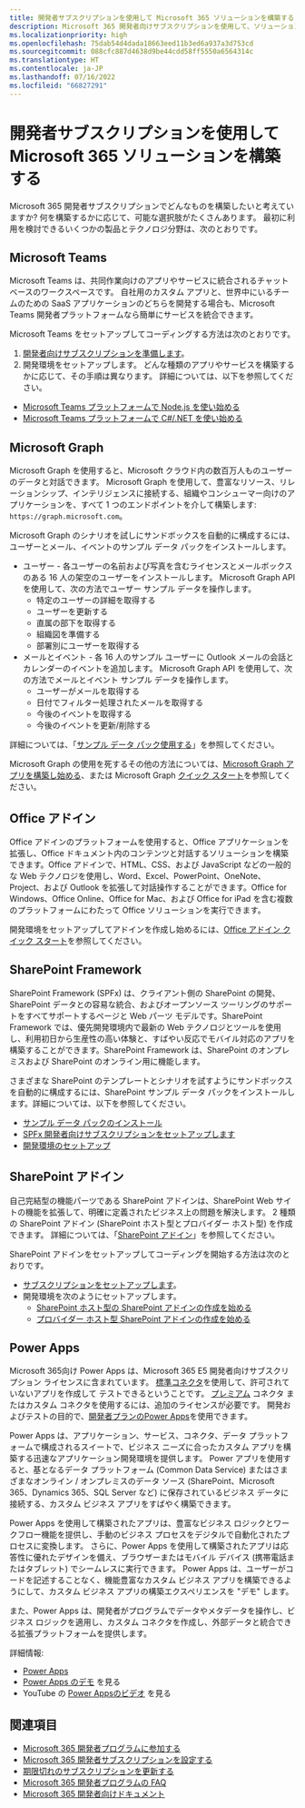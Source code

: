 ```yaml
---
title: 開発者サブスクリプションを使用して Microsoft 365 ソリューションを構築する
description: Microsoft 365 開発者向けサブスクリプションを使用して、ソリューションを構築します。
ms.localizationpriority: high
ms.openlocfilehash: 75dab54d4dada18663eed11b3ed6a937a3d753cd
ms.sourcegitcommit: 088cfc887d4638d9be44cdd58ff5550a6564314c
ms.translationtype: HT
ms.contentlocale: ja-JP
ms.lasthandoff: 07/16/2022
ms.locfileid: "66827291"
---
```

# <a name="use-your-developer-subscription-to-build-microsoft-365-solutions"></a>開発者サブスクリプションを使用して Microsoft 365 ソリューションを構築する

Microsoft 365 開発者サブスクリプションでどんなものを構築したいと考えていますか? 何を構築するかに応じて、可能な選択肢がたくさんあります。 最初に利用を検討できるいくつかの製品とテクノロジ分野は、次のとおりです。

## <a name="microsoft-teams"></a>Microsoft Teams

Microsoft Teams は、共同作業向けのアプリやサービスに統合されるチャット ベースのワークスペースです。 自社用のカスタム アプリと、世界中にいるチームのための SaaS アプリケーションのどちらを開発する場合も、Microsoft Teams 開発者プラットフォームなら簡単にサービスを統合できます。

Microsoft Teams をセットアップしてコーディングする方法は次のとおりです。

1. [開発者向けサブスクリプションを準備します](/microsoftteams/platform/get-started/get-started-tenant)。
2. 開発環境をセットアップします。 どんな種類のアプリやサービスを構築するかに応じて、その手順は異なります。 詳細については、以下を参照してください。

  - [Microsoft Teams プラットフォームで Node.js を使い始める](/microsoftteams/platform/get-started/get-started-nodejs-app-studio)
  - [Microsoft Teams プラットフォームで C#/.NET を使い始める](/microsoftteams/platform/get-started/get-started-dotnet-app-studio)

## <a name="microsoft-graph"></a>Microsoft Graph

Microsoft Graph を使用すると、Microsoft クラウド内の数百万人ものユーザーのデータと対話できます。 Microsoft Graph を使用して、豊富なリソース、リレーションシップ、インテリジェンスに接続する、組織やコンシューマー向けのアプリケーションを、すべて 1 つのエンドポイントを介して構築します: `https://graph.microsoft.com`。

Microsoft Graph のシナリオを試しにサンドボックスを自動的に構成するには、ユーザーとメール、イベントのサンプル データ パックをインストールします。

- ユーザー - 各ユーザーの名前および写真を含むライセンスとメールボックスのある 16 人の架空のユーザーをインストールします。 Microsoft Graph API を使用して、次の方法でユーザー サンプル データを操作します。
  - 特定のユーザーの詳細を取得する
  - ユーザーを更新する
  - 直属の部下を取得する
  - 組織図を準備する
  - 部署別にユーザーを取得する
- メールとイベント - 各 16 人のサンプル ユーザーに Outlook メールの会話とカレンダーのイベントを追加します。 Microsoft Graph API を使用して、次の方法でメールとイベント サンプル データを操作します。
  - ユーザーがメールを取得する
  - 日付でフィルター処理されたメールを取得する
  - 今後のイベントを取得する
  - 今後のイベントを更新/削除する

詳細については、「[サンプル データ パック使用する](install-sample-packs.md)」を参照してください。 

Microsoft Graph の使用を死するその他の方法については、[Microsoft Graph アプリを構築し始める](https://developer.microsoft.com/en-us/graph/get-started)、または Microsoft Graph [クイック スタート](https://developer.microsoft.com/en-us/graph/quick-start)を参照してください。

## <a name="office-add-ins"></a>Office アドイン

Office アドインのプラットフォームを使用すると、Office アプリケーションを拡張し、Office ドキュメント内のコンテンツと対話するソリューションを構築できます。Office アドインで、HTML、CSS、および JavaScript などの一般的な Web テクノロジを使用し、Word、Excel、PowerPoint、OneNote、Project、および Outlook を拡張して対話操作することができます。Office for Windows、Office Online、Office for Mac、および Office for iPad を含む複数のプラットフォームにわたって Office ソリューションを実行できます。

開発環境をセットアップしてアドインを作成し始めるには、[Office アドイン クイック スタート](/office/dev/add-ins/)を参照してください。

## <a name="sharepoint-framework"></a>SharePoint Framework

SharePoint Framework (SPFx) は、クライアント側の SharePoint の開発、SharePoint データとの容易な統合、およびオープンソース ツーリングのサポートをすべてサポートするページと Web パーツ モデルです。SharePoint Framework では、優先開発環境内で最新の Web テクノロジとツールを使用し、利用初日から生産性の高い体験と、すばやい反応でモバイル対応のアプリを構築することができます。SharePoint Framework は、SharePoint のオンプレミスおよび SharePoint のオンライン用に機能します。

さまざまな SharePoint のテンプレートとシナリオを試すようにサンドボックスを自動的に構成するには、SharePoint サンプル データ パックをインストールします。詳細については、以下を参照してください。

- [サンプル データ パックのインストール](install-sample-packs.md)
- [SPFx 開発者向けサブスクリプションをセットアップします](/sharepoint/dev/spfx/set-up-your-developer-tenant)
- [開発環境のセットアップ](/sharepoint/dev/spfx/set-up-your-development-environment)

## <a name="sharepoint-add-ins"></a>SharePoint アドイン 

自己完結型の機能パーツである SharePoint アドインは、SharePoint Web サイトの機能を拡張して、明確に定義されたビジネス上の問題を解決します。 2 種類の SharePoint アドイン (SharePoint ホスト型とプロバイダー ホスト型) を作成できます。 詳細については、「[SharePoint アドイン](/sharepoint/dev/sp-add-ins/sharepoint-add-ins)」を参照してください。

SharePoint アドインをセットアップしてコーディングを開始する方法は次のとおりです。

- [サブスクリプションをセットアップします](/sharepoint/dev/spfx/set-up-your-developer-tenant)。  
- 開発環境を次のようにセットアップします。 
  - [SharePoint ホスト型の SharePoint アドインの作成を始める](/sharepoint/dev/sp-add-ins/get-started-creating-sharepoint-hosted-sharepoint-add-ins)  
  - [プロバイダー ホスト型 SharePoint アドインの作成を始める](/sharepoint/dev/sp-add-ins/get-started-creating-provider-hosted-sharepoint-add-ins)  

## <a name="power-apps"></a>Power Apps

Microsoft 365向け Power Apps は、Microsoft 365 E5 開発者向けサブスクリプション ライセンスに含まれています。 [標準コネクタ](https://docs.microsoft.com/connectors/connector-reference/connector-reference-standard-connectors)を使用して、許可されていないアプリを作成して テストできるということです。 [プレミアム](https://docs.microsoft.com/connectors/connector-reference/connector-reference-premium-connectors) コネクタ またはカスタム コネクタを使用するには、追加のライセンスが必要です。 開発およびテストの目的で、[開発者プランのPower Apps](https://powerapps.microsoft.com/developerplan)を使用できます。 

Power Apps は、アプリケーション、サービス、コネクタ、データ プラットフォームで構成されるスイートで、ビジネス ニーズに合ったカスタム アプリを構築する迅速なアプリケーション開発環境を提供します。 Power アプリを使用すると、基となるデータ プラットフォーム (Common Data Service) またはさまざまなオンライン / オンプレミスのデータ ソース (SharePoint、Microsoft 365、Dynamics 365、SQL Server など) に保存されているビジネス データに接続する、カスタム ビジネス アプリをすばやく構築できます。

Power Apps を使用して構築されたアプリは、豊富なビジネス ロジックとワークフロー機能を提供し、手動のビジネス プロセスをデジタルで自動化されたプロセスに変換します。 さらに、Power Apps を使用して構築されたアプリは応答性に優れたデザインを備え、ブラウザーまたはモバイル デバイス (携帯電話またはタブレット) でシームレスに実行できます。 Power Apps は、ユーザーがコードを記述することなく、機能豊富なカスタム ビジネス アプリを構築できるようにして、カスタム ビジネス アプリの構築エクスペリエンスを "デモ" します。

また、Power Apps は、開発者がプログラムでデータやメタデータを操作し、ビジネス ロジックを適用し、カスタム コネクタを作成し、外部データと統合できる拡張プラットフォームを提供します。

詳細情報:

- [Power Apps](/powerapps/)
- [Power Apps のデモ](https://powerapps.microsoft.com/demo/) を見る
- YouTube の [ Power Appsのビデオ](https://www.youtube.com/channel/UCGfWR2ekfRFckLjev6eQYLg) を見る


## <a name="see-also"></a>関連項目

- [Microsoft 365 開発者プログラムに参加する](microsoft-365-developer-program.md)
- [Microsoft 365 開発者サブスクリプションを設定する](microsoft-365-developer-program-get-started.md) 
- [期限切れのサブスクリプションを更新する](subscription-expiration-and-renewal.md)
- [Microsoft 365 開発者プログラムの FAQ](microsoft-365-developer-program-faq.yml)
- [Microsoft 365 開発者向けドキュメント](/microsoft-365/developer)
